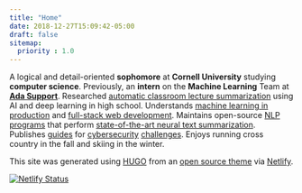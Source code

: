```yaml
---
title: "Home"
date: 2018-12-27T15:09:42-05:00
draft: false
sitemap:
  priority : 1.0
---
```


A logical and detail-oriented **sophomore** at **Cornell University** studying **computer science**. Previously, an **intern** on the **Machine Learning** Team at **[Ada Support](https://www.ada.cx/)**. Researched [automatic classroom lecture summarization](/projects/lecture2notes) using AI and deep learning in high school. Understands [machine learning in production](/projects/will-i-have-a-snow-day/) and [full-stack web development](/projects/ai-respiratory-doctor/). Maintains open-source [NLP programs](/projects/docsum/) that perform [state-of-the-art neural text summarization](/projects/transformersum/). Publishes [guides](https://picoctf2019.haydenhousen.com/) for [cybersecurity](https://htb.haydenhousen.com/) [challenges](https://picoctf2021.haydenhousen.com/). Enjoys running cross country in the fall and skiing in the winter.

This site was generated using [HUGO](https://gohugo.io) from an [open source theme](https://github.com/HHousen/hugo-resume) via [Netlify](https://www.netlify.com/).

[![Netlify Status](https://api.netlify.com/api/v1/badges/0cc7c57a-d018-435c-9527-d1e128e2c42b/deploy-status)](https://app.netlify.com/sites/hhousen/deploys)
